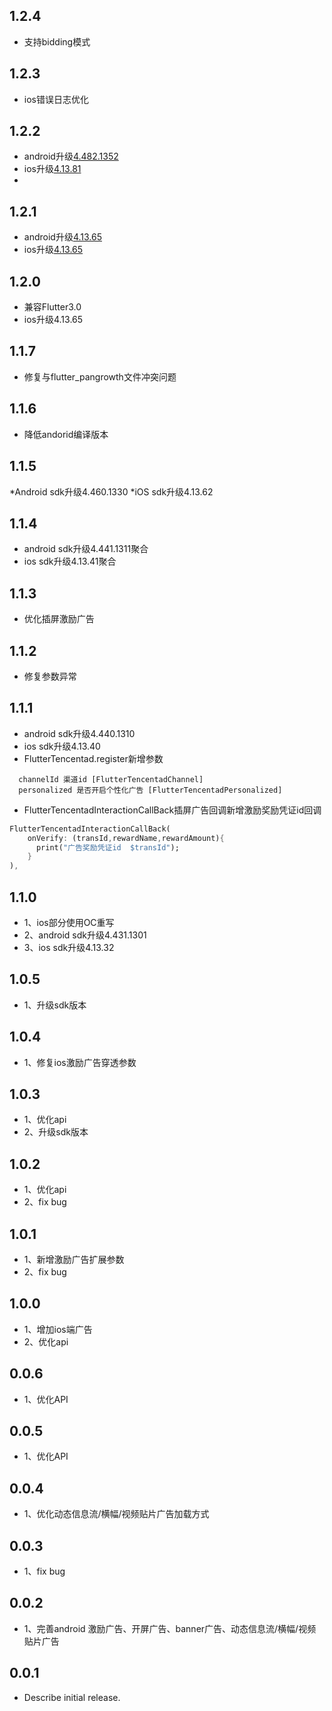 ## 1.2.4
* 支持bidding模式


## 1.2.3
* ios错误日志优化

## 1.2.2
* android升级[4.482.1352](https://developers.adnet.qq.com/doc/android/union/union_version)
* ios升级[4.13.81](https://developers.adnet.qq.com/doc/ios/union/union_version)
* 
## 1.2.1
* android升级[4.13.65](https://developers.adnet.qq.com/doc/android/union/union_version)
* ios升级[4.13.65](https://developers.adnet.qq.com/doc/ios/union/union_version)

## 1.2.0
* 兼容Flutter3.0
* ios升级4.13.65

## 1.1.7
* 修复与flutter_pangrowth文件冲突问题

## 1.1.6
* 降低andorid编译版本

## 1.1.5
*Android sdk升级4.460.1330
*iOS sdk升级4.13.62

## 1.1.4
* android sdk升级4.441.1311聚合
* ios sdk升级4.13.41聚合

## 1.1.3
* 优化插屏激励广告

## 1.1.2
* 修复参数异常

## 1.1.1

* android sdk升级4.440.1310
* ios sdk升级4.13.40
* FlutterTencentad.register新增参数
```
  channelId 渠道id [FlutterTencentadChannel]
  personalized 是否开启个性化广告 [FlutterTencentadPersonalized]
```
* FlutterTencentadInteractionCallBack插屏广告回调新增激励奖励凭证id回调
```dart
FlutterTencentadInteractionCallBack(
    onVerify: (transId,rewardName,rewardAmount){
      print("广告奖励凭证id  $transId");
    }
),
```

## 1.1.0

* 1、ios部分使用OC重写
* 2、android sdk升级4.431.1301
* 3、ios sdk升级4.13.32

## 1.0.5

* 1、升级sdk版本


## 1.0.4

* 1、修复ios激励广告穿透参数


## 1.0.3

* 1、优化api
* 2、升级sdk版本


## 1.0.2

* 1、优化api
* 2、fix bug


## 1.0.1

* 1、新增激励广告扩展参数
* 2、fix bug

## 1.0.0

* 1、增加ios端广告
* 2、优化api

## 0.0.6

* 1、优化API

## 0.0.5

* 1、优化API

## 0.0.4

* 1、优化动态信息流/横幅/视频贴片广告加载方式

## 0.0.3

* 1、fix bug


## 0.0.2

* 1、完善android 激励广告、开屏广告、banner广告、动态信息流/横幅/视频贴片广告

## 0.0.1

* Describe initial release.